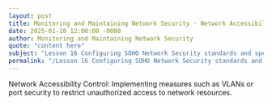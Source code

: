 ```yaml
---
layout: post
title: Monitoring and Maintaining Network Security - Network Accessibility Control
date: 2025-01-10 12:00:00 -0000
author: Monitoring and Maintaining Network Security
quote: "content here"
subject: "Lesson 16 Configuring SOHO Network Security standards and specifications"
permalink: "/Lesson 16 Configuring SOHO Network Security standards and specifications/Monitoring and Maintaining Network Security/Monitoring and Maintaining Network Security - Network Accessibility Control"
---
```


Network Accessibility Control: Implementing measures such as VLANs or port security to restrict unauthorized access to network resources.
